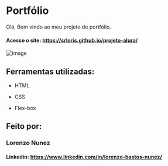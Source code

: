 # Portfólio
Olá, Bem vindo ao meu projeto de portfólio.

#### Acesse o site: https://srloris.github.io/projeto-alura/

![image](https://user-images.githubusercontent.com/77756047/211304452-220fedf0-f91b-490f-8a65-a60ce860bc5c.png)

## Ferramentas utilizadas:

* HTML

* CSS

* Flex-box

## Feito por:

### Lorenzo Nunez

#### Linkedin: https://www.linkedin.com/in/lorenzo-bastos-nunez/